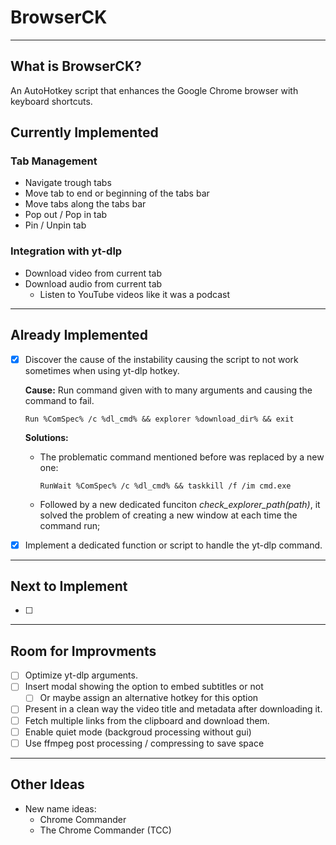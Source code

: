 # BrowserCK

---

## What is BrowserCK?

An AutoHotkey script that enhances the Google Chrome browser with keyboard shortcuts.

## Currently Implemented

### Tab Management

- Navigate trough tabs
- Move tab to end or beginning of the tabs bar
- Move tabs along the tabs bar
- Pop out / Pop in tab
- Pin / Unpin tab

### Integration with yt-dlp

- Download video from current tab
- Download audio from current tab
  - Listen to YouTube videos like it was a podcast

---

## Already Implemented

- [x] Discover the cause of the instability causing the script to not work sometimes when using yt-dlp hotkey.
  
  **Cause:** Run command given with to many arguments and causing the command to fail.
  
  `Run %ComSpec% /c %dl_cmd% && explorer %download_dir% && exit`
  
  **Solutions:**
  
  - The problematic command mentioned before was replaced by a new one:

    `RunWait %ComSpec% /c %dl_cmd% && taskkill /f /im cmd.exe`
  
  - Followed by a new dedicated funciton *check_explorer_path(path)*, it solved the problem of creating a new window at each time the command run;

- [x] Implement a dedicated function or script to handle the yt-dlp command.

---

## Next to Implement

- [ ]

---

## Room for Improvments

- [ ] Optimize yt-dlp arguments.
- [ ] Insert modal showing the option to embed subtitles or not
  - [ ] Or maybe assign an alternative hotkey for this option
- [ ] Present in a clean way the video title and metadata after downloading it.
- [ ] Fetch multiple links from the clipboard and download them.
- [ ] Enable quiet mode (backgroud processing without gui)
- [ ] Use ffmpeg post processing / compressing to save space

---

## Other Ideas

- New name ideas:
  - Chrome Commander
  - The Chrome Commander (TCC)
